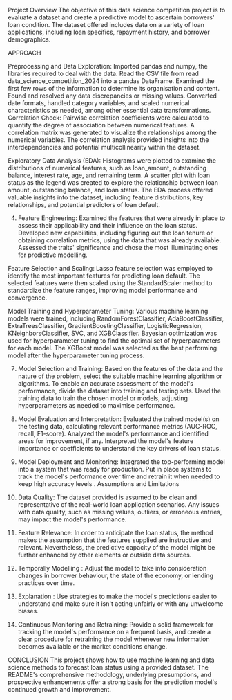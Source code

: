 Project Overview
 The objective of this data science competition project is to evaluate a dataset and create a predictive model to ascertain borrowers' loan condition. The dataset offered includes data on a variety of loan applications, including loan specifics, repayment history, and borrower demographics.

APPROACH

Preprocessing and Data Exploration:
Imported pandas and numpy, the libraries required to deal with the data.
 Read the CSV file from read data_science_competition_2024 into a pandas DataFrame.
 Examined the first few rows of the information to determine its organisation and content.
Found and resolved any data discrepancies or missing values.
 Converted date formats, handled category variables, and scaled numerical characteristics as needed, among other essential data transformations.
Correlation Check:
Pairwise correlation coefficients were calculated to quantify the degree of association between numerical features.
A correlation matrix was generated to visualize the relationships among the numerical variables.
The correlation analysis provided insights into the interdependencies and potential multicollinearity within the dataset.

Exploratory Data Analysis (EDA):
Histograms were plotted to examine the distributions of numerical features, such as loan_amount, outstanding balance, interest rate, age, and remaining term.
A scatter plot with loan status as the legend was created to explore the relationship between loan amount, outstanding balance, and loan status.
The EDA process offered valuable insights into the dataset, including feature distributions, key relationships, and potential predictors of loan default.


4. Feature Engineering: 
Examined the features that were already in place to assess their applicability and their influence on the loan status.
 Developed new capabilities, including figuring out the loan tenure or obtaining correlation metrics, using the data that was already available.
Assessed the traits' significance and chose the most illuminating ones for predictive modelling.

Feature Selection and Scaling:
Lasso feature selection was employed to identify the most important features for predicting loan default.
The selected features were then scaled using the StandardScaler method to standardize the feature ranges, improving model performance and convergence.

Model Training and Hyperparameter Tuning:
Various machine learning models were trained, including RandomForestClassifier, AdaBoostClassifier, ExtraTreesClassifier, GradientBoostingClassifier, LogisticRegression, KNeighborsClassifier, SVC, and XGBClassifier.
Bayesian optimization was used for hyperparameter tuning to find the optimal set of hyperparameters for each model.
The XGBoost model was selected as the best performing model after the hyperparameter tuning process.


7. Model Selection and Training: 
Based on the features of the data and the nature of the problem, select the suitable machine learning algorithm or algorithms.
To enable an accurate assessment of the model's performance, divide the dataset into training and testing sets.
Used the training data to train the chosen model or models, adjusting hyperparameters as needed to maximise performance.

8. Model Evaluation and Interpretation:
Evaluated the trained model(s) on the testing data, calculating relevant performance metrics (AUC-ROC, recall, F1-score).
Analyzed the model's performance and identified areas for improvement, if any.
Interpreted the model's feature importance or coefficients to understand the key drivers of loan status.

9. Model Deployment and Monitoring:
Integrated the top-performing model into a system that was ready for production.
Put in place systems to track the model's performance over time and retrain it when needed to keep high accuracy levels .
Assumptions and Limitations
1. Data Quality: The dataset provided is assumed to be clean and representative of the real-world loan application scenarios. Any issues with data quality, such as missing values, outliers, or erroneous entries, may impact the model's performance.
 2. Feature Relevance: In order to anticipate the loan status, the method makes the assumption that the features supplied are instructive and relevant. Nevertheless, the predictive capacity of the model might be further enhanced by other elements or outside data sources.
3. Temporally Modelling : Adjust the model to take into consideration changes in borrower behaviour, the state of the economy, or lending practices over time. 
4. Explanation : Use strategies to make the model's predictions easier to understand and make sure it isn't acting unfairly or with any unwelcome biases.
 5. Continuous Monitoring and Retraining: Provide a solid framework for tracking the model's performance on a frequent basis, and create a clear procedure for retraining the model whenever new information becomes available or the market conditions change.

CONCLUSION
This project shows how to use machine learning and data science methods to forecast loan status using a provided dataset. The README's comprehensive methodology, underlying presumptions, and prospective enhancements offer a strong basis for the prediction model's continued growth and improvement. 



